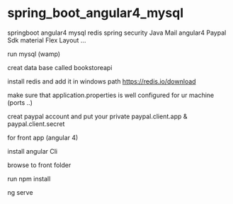 # spring_boot_angular4_mysql
springboot angular4 mysql redis spring security Java Mail angular4  Paypal Sdk  material Flex Layout ...




run mysql (wamp)

creat data base called bookstoreapi

install redis and add it in windows path 
https://redis.io/download

make sure that application.properties is well configured for ur machine (ports ..)

creat paypal account and put your private  paypal.client.app & paypal.client.secret


for front app (angular 4)

install angular Cli

browse to front folder

run npm install 

ng serve 


